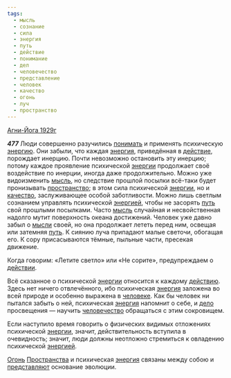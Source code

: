 ```yaml
---
tags:
  - мысль
  - сознание
  - сила
  - энергия
  - путь
  - действие
  - понимание
  - дел
  - человечество
  - представление
  - человек
  - качество
  - огонь
  - луч
  - пространство
---
```


[Агни-Йога 1929г](https://127.0.0.1:4002/agni/1929)

___477___
Люди совершенно разучились [понимать](../../../tags/#понимание) и применять психическую [энергию](../../../tags/#[энергия](../../../tags/#энергия)). Они забыли, что каждая [энергия](../../../tags/#энергия), приведённая в [действие](../../../tags/#действие), порождает инерцию. Почти невозможно остановить эту инерцию; потому каждое проявление психической [энергии](../../../tags/#энергия) продолжает своё воздействие по инерции, иногда даже продолжительно. Можно уже видоизменить [мысль](../../../tags/#мысль), но следствие прошлой посылки всё-таки будет пронизывать [пространство](../../../tags/#пространство); в этом сила психической [энергии](../../../tags/#энергия), но и [качество](../../../tags/#качество), заслуживающее особой заботливости. Можно лишь светлым сознанием управлять психической [энергией](../../../tags/#энергия), чтобы не засорять [путь](../../../tags/#путь) свой прошлыми посылками. Часто [мысль](../../../tags/#мысль) случайная и несвойственная надолго мутит поверхность океана достижений. Человек уже давно забыл о [мысли](../../../tags/#мысль) своей, но она продолжает лететь перед ним, освещая или затемняя [путь](../../../tags/#путь). К сиянию луча припадают малые светочи, обогащая его. К сору присасываются тёмные, пыльные части, пресекая движение.   

Когда говорим: «Летите светло» или «Не сорите», предупреждаем о [действии](../../../tags/#действие).   

Всё сказанное о психической [энергии](../../../tags/#энергия) относится к каждому [действию](../../../tags/#действие). Здесь нет ничего отвлечённого, ибо психическая [энергия](../../../tags/#энергия) заложена во всей природе и особенно выражена в [человеке](../../../tags/#человек). Как бы человек ни пытался забыть о ней, психическая [энергия](../../../tags/#энергия) напомнит о себе, и [дело](../../../tags/#дел) просвещения — научить [человечество](../../../tags/#человечество) обращаться с этим сокровищем.   

Если наступило время говорить о физических видимых отложениях психической [энергии](../../../tags/#энергия), значит, действительность вступила в очевидность; значит, люди должны неотложно стремиться к овладению психической [энергией](../../../tags/#энергия).   

[Огонь](../../../tags/#огонь) [Пространства](../../../tags/#пространство) и психическая [энергия](../../../tags/#энергия) связаны между собою и [представляют](../../../tags/#представление) основание эволюции.